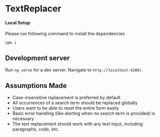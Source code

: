 # TextReplacer

#### Local Setup

Please run following command to install the dependencies

```
npm i
```

## Development server

Run `ng serve` for a dev server. Navigate to `http://localhost:4200/`.

## Assumptions Made

- Case-insensitive replacement is preferred by default
- All occurrences of a search term should be replaced globally
- Users want to be able to reset the entire form easily
- Basic error handling (like alerting when no search term is provided) is necessary
- The text replacement should work with any text input, including paragraphs, code, etc.
